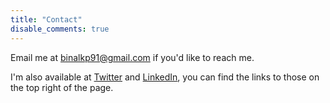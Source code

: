 ```yaml
---
title: "Contact"
disable_comments: true
---
```


Email me at binalkp91@gmail.com if you'd like to reach me.

I'm also available at [Twitter](https://twitter.com/binalkp91) and [LinkedIn](https://www.linkedin.com/in/binalpatel1), you can find the links to those on the top right of the page.